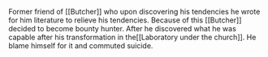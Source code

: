 Former friend of [[Butcher]] who upon discovering his tendencies he wrote for him literature to relieve his tendencies.
Because of this [[Butcher]] decided to become bounty hunter.
After he discovered what he was capable after his transformation in the[[Laboratory under the church]].
He blame himself  for it and commuted 
suicide.
